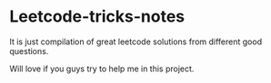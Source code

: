 # Leetcode-tricks-notes
It is just compilation of great leetcode solutions from different good questions.

Will love if you guys try to help me in this project.
